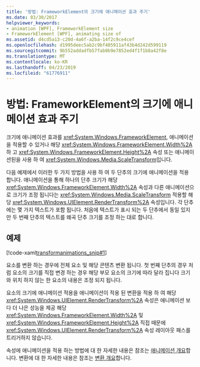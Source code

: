```yaml
---
title: '방법: FrameworkElement의 크기에 애니메이션 효과 주기'
ms.date: 03/30/2017
helpviewer_keywords:
- animation [WPF], FrameworkElement size
- FrameworkElement [WPF], animating size of
ms.assetid: d4cd5a13-c20d-4a6f-a2ba-14f2c9ce4cef
ms.openlocfilehash: d1995deec5ab2c9bf405911af43b4d242d599119
ms.sourcegitcommit: 9b552addadfb57fab0b9e7852ed4f1f1b8a42f8e
ms.translationtype: MT
ms.contentlocale: ko-KR
ms.lasthandoff: 04/23/2019
ms.locfileid: "61776911"
---
```

# <a name="how-to-animate-the-size-of-a-frameworkelement"></a>방법: FrameworkElement의 크기에 애니메이션 효과 주기
크기에 애니메이션 효과를 <xref:System.Windows.FrameworkElement>, 애니메이션을 적용할 수 있거나 해당 <xref:System.Windows.FrameworkElement.Width%2A> 하 고 <xref:System.Windows.FrameworkElement.Height%2A> 속성 또는 애니메이션된을 사용 하 여 <xref:System.Windows.Media.ScaleTransform>입니다.  
  
 다음 예제에서 이러한 두 가지 방법을 사용 하 여 두 단추의 크기에 애니메이션을 적용 합니다. 애니메이션을 통해 하나의 단추 크기가 해당 <xref:System.Windows.FrameworkElement.Width%2A> 속성과 다른 애니메이션으로 크기가 조정 됩니다는 <xref:System.Windows.Media.ScaleTransform> 적용할 해당 <xref:System.Windows.UIElement.RenderTransform%2A> 속성입니다. 각 단추에는 몇 가지 텍스트가 포함 됩니다. 처음에 텍스트가 표시 되는 두 단추에서 동일 있지만 두 번째 단추의 텍스트를 왜곡 단추 크기를 조정 하는 대로 합니다.  
  
## <a name="example"></a>예제  
 [!code-xaml[transformanimations_snip#1](~/samples/snippets/xaml/VS_Snippets_Wpf/transformanimations_snip/XAML/AnimatingSizeExample.xaml#1)]  
  
 요소를 변환 하는 경우에 전체 요소 및 해당 콘텐츠 변환 됩니다. 첫 번째 단추의 경우 처럼 요소의 크기를 직접 변경 하는 경우 해당 부모 요소의 크기에 따라 달라 집니다 크기와 위치 하지 않는 한 요소의 내용은 조정 되지 됩니다.  
  
 요소의 크기에 애니메이션 적용을 애니메이션이 적용 된 변환을 적용 하 여 해당 <xref:System.Windows.UIElement.RenderTransform%2A> 속성은 애니메이션 보다 더 나은 성능을 제공 해당 <xref:System.Windows.FrameworkElement.Width%2A> 및 <xref:System.Windows.FrameworkElement.Height%2A> 직접 때문에 <xref:System.Windows.UIElement.RenderTransform%2A> 속성 레이아웃 패스를 트리거하지 않습니다.  
  
 속성에 애니메이션을 적용 하는 방법에 대 한 자세한 내용은 참조는 [애니메이션 개요](../graphics-multimedia/animation-overview.md)합니다. 변환에 대 한 자세한 내용은 참조는 [변환 개요](../graphics-multimedia/transforms-overview.md)합니다.
